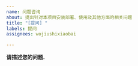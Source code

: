 ```yaml
---
name: 问题咨询
about: 提出针对本项目安装部署、使用及其他方面的相关问题
title: "[提问] "
labels: 提问
assignees: wojiushixiaobai

---
```


**请描述您的问题.**
